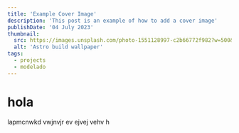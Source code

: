 ```yaml
---
title: 'Example Cover Image'
description: 'This post is an example of how to add a cover image'
publishDate: '04 July 2023'
thumbnail:
  src: https://images.unsplash.com/photo-1551128997-c2b66772f982?w=500&auto=format&fit=crop&q=60&ixlib=rb-4.0.3&ixid=M3wxMjA3fDB8MHxzZWFyY2h8Mzl8fGJ1aWxkaW5nfGVufDB8fDB8fHww
  alt: 'Astro build wallpaper'
tags:
  - projects
  - modelado
---
```


# hola

lapmcnwkd vwjnvjr ev ejvej vehv h
